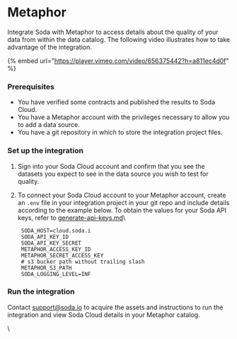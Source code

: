 # Metaphor

Integrate Soda with Metaphor to access details about the quality of your data from within the data catalog. The following video illustrates how to take advantage of the integration.

{% embed url="https://player.vimeo.com/video/656375442?h=a811ec4d0f" %}

### Prerequisites <a href="#prerequisites" id="prerequisites"></a>

* You have verified some contracts and published the results to Soda Cloud.
* You have a Metaphor account with the privileges necessary to allow you to add a data source.
* You have a git repository in which to store the integration project files.

### Set up the integration <a href="#set-up-the-integration" id="set-up-the-integration"></a>

1. Sign into your Soda Cloud account and confirm that you see the datasets you expect to see in the data source you wish to test for quality.
2.  To connect your Soda Cloud account to your Metaphor account, create an `.env` file in your integration project in your git repo and include details according to the example below. To obtain the values for your Soda API keys, refer to [generate-api-keys.md](../reference/generate-api-keys.md "mention")\


    ```
     SODA_HOST=cloud.soda.i
     SODA_API_KEY_ID
     SODA_API_KEY_SECRET
     METAPHOR_ACCESS_KEY_ID
     METAPHOR_SECRET_ACCESS_KEY
     # s3 bucker path without trailing slash
     METAPHOR_S3_PATH
     SODA_LOGGING_LEVEL=INF
    ```

### Run the integration <a href="#run-the-integration" id="run-the-integration"></a>

Contact [support@soda.io](mailto:support@soda.io) to acquire the assets and instructions to run the integration and view Soda Cloud details in your Metaphor catalog.





\
